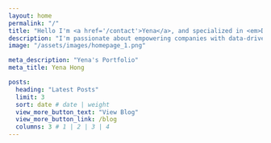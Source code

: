 ```yaml
---
layout: home
permalink: "/"
title: "Hello I'm <a href='/contact'>Yena</a>, and specialized in <em>Data Science / Financial Institutions Consulting</em>."
description: "I'm passionate about empowering companies with data-driven insights"
image: "/assets/images/homepage_1.png"

meta_description: "Yena's Portfolio"
meta_title: Yena Hong

posts:
  heading: "Latest Posts"
  limit: 3
  sort: date # date | weight
  view_more_button_text: "View Blog"
  view_more_button_link: /blog
  columns: 3 # 1 | 2 | 3 | 4
---
```

